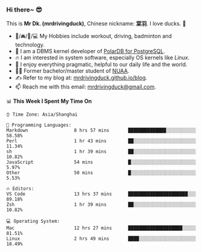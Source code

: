 ### Hi there~ 😎

This is **Mr Dk. (mrdrivingduck)**, Chinese nickname: **棠羽**. I love ducks. 🦆

- 💪/🚘/🏸/💻 My Hobbies include workout, driving, badminton and technology.
- 🍊 I am a DBMS kernel developer of [PolarDB for PostgreSQL](https://github.com/ApsaraDB/PolarDB-for-PostgreSQL).
- 🔥 I am interested in system software, especially OS kernels like *Linux*.
- 🔧 I enjoy everything pragmatic, helpful to our daily life and the world.
- 👨‍🎓 Former bachelor/master student of [NUAA](https://en.wikipedia.org/wiki/Nanjing_University_of_Aeronautics_and_Astronautics).
- ✍ Refer to my blog at: [mrdrivingduck.github.io/blog](https://www.mrdrivingduck.cn/blog/#/).
- 📫 Reach me with this email: [mrdrivingduck@gmail.com](mailto:mrdrivingduck@gmail.com).

<!--START_SECTION:waka-->
📊 **This Week I Spent My Time On** 

```text
⌚︎ Time Zone: Asia/Shanghai

💬 Programming Languages: 
Markdown                 8 hrs 57 mins       ██████████████░░░░░░░░░░░   58.58% 
Perl                     1 hr 43 mins        ██░░░░░░░░░░░░░░░░░░░░░░░   11.34% 
sh                       1 hr 39 mins        ██░░░░░░░░░░░░░░░░░░░░░░░   10.82% 
JavaScript               54 mins             █░░░░░░░░░░░░░░░░░░░░░░░░   5.97% 
Other                    50 mins             █░░░░░░░░░░░░░░░░░░░░░░░░   5.53%

🔥 Editors: 
VS Code                  13 hrs 37 mins      ██████████████████████░░░   89.18% 
Zsh                      1 hr 39 mins        ██░░░░░░░░░░░░░░░░░░░░░░░   10.82%

💻 Operating System: 
Mac                      12 hrs 27 mins      ████████████████████░░░░░   81.51% 
Linux                    2 hrs 49 mins       ████░░░░░░░░░░░░░░░░░░░░░   18.49%

```


<!--END_SECTION:waka-->

<!-- ![Mr Dk.'s GitHub Stats](https://github-readme-stats.vercel.app/api?username=mrdrivingduck&count_private&show_icons=true&theme=buefy) -->

<!-- ![Most Used Languages](https://github-readme-stats.vercel.app/api/top-langs/?username=mrdrivingduck&exclude_repo=mips32-CPU,snort-tcp-socket&theme=buefy&layout=compact&langs_count=10) -->


<!--
**mrdrivingduck/mrdrivingduck** is a ✨ _special_ ✨ repository because its `README.md` (this file) appears on your GitHub profile.

Here are some ideas to get you started:

- 🔭 I’m currently working on ...
- 🌱 I’m currently learning ...
- 👯 I’m looking to collaborate on ...
- 🤔 I’m looking for help with ...
- 💬 Ask me about ...
- 📫 How to reach me: ...
- 😄 Pronouns: ...
- ⚡ Fun fact: ...
-->
